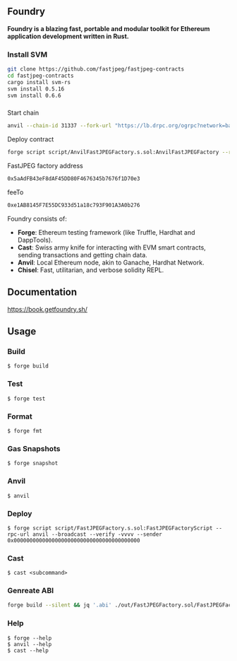 ## Foundry

**Foundry is a blazing fast, portable and modular toolkit for Ethereum application development written in Rust.**


### Install SVM

```sh
git clone https://github.com/fastjpeg/fastjpeg-contracts
cd fastjpeg-contracts
cargo install svm-rs
svm install 0.5.16
svm install 0.6.6
```

###

Start chain

```sh
anvil --chain-id 31337 --fork-url "https://lb.drpc.org/ogrpc?network=base&dkey=AmRKOjzeAU1HukkCkUA3_r8yxoJD_FgR75-snqSgS7QB"
```

Deploy contract

```sh
forge script script/AnvilFastJPEGFactory.s.sol:AnvilFastJPEGFactory --rpc-url http://localhost:8545 --broadcast
```

FastJPEG factory address

```sh
0x5aAdFB43eF8dAF45DD80F4676345b7676f1D70e3
```

feeTo

```sh
0xe1AB8145F7E55DC933d51a18c793F901A3A0b276
```

Foundry consists of:

-   **Forge**: Ethereum testing framework (like Truffle, Hardhat and DappTools).
-   **Cast**: Swiss army knife for interacting with EVM smart contracts, sending transactions and getting chain data.
-   **Anvil**: Local Ethereum node, akin to Ganache, Hardhat Network.
-   **Chisel**: Fast, utilitarian, and verbose solidity REPL.

## Documentation

https://book.getfoundry.sh/

## Usage

### Build

```shell
$ forge build
```

### Test

```shell
$ forge test
```

### Format

```shell
$ forge fmt
```

### Gas Snapshots

```shell
$ forge snapshot
```

### Anvil

```shell
$ anvil
```

### Deploy

```shell
$ forge script script/FastJPEGFactory.s.sol:FastJPEGFactoryScript --rpc-url anvil --broadcast --verify -vvvv --sender 0x0000000000000000000000000000000000000000
```

### Cast

```shell
$ cast <subcommand>
```

### Genreate ABI
```sh
forge build --silent && jq '.abi' ./out/FastJPEGFactory.sol/FastJPEGFactory.json
``` 

### Help

```shell
$ forge --help
$ anvil --help
$ cast --help
```
